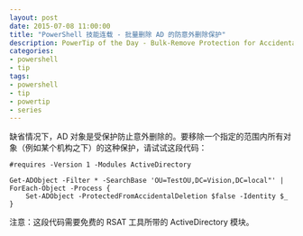```yaml
---
layout: post
date: 2015-07-08 11:00:00
title: "PowerShell 技能连载 - 批量删除 AD 的防意外删除保护"
description: PowerTip of the Day - Bulk-Remove Protection for Accidental Deletion in AD
categories:
- powershell
- tip
tags:
- powershell
- tip
- powertip
- series
---
```

缺省情况下，AD 对象是受保护防止意外删除的。要移除一个指定的范围内所有对象（例如某个机构之下）的这种保护，请试试这段代码：

    #requires -Version 1 -Modules ActiveDirectory

    Get-ADObject -Filter * -SearchBase 'OU=TestOU,DC=Vision,DC=local"' |
    ForEach-Object -Process {
        Set-ADObject -ProtectedFromAccidentalDeletion $false -Identity $_
    }

注意：这段代码需要免费的 RSAT 工具所带的 ActiveDirectory 模块。

<!--本文国际来源：[Bulk-Remove Protection for Accidental Deletion in AD](http://community.idera.com/powershell/powertips/b/tips/posts/bulk-remove-protection-for-accidental-deletion-in-ad)-->
